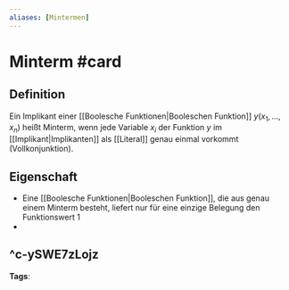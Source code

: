 ```yaml
---
aliases: [Mintermen]
---
```


# Minterm #card
## Definition
Ein Implikant einer [[Boolesche Funktionen|Booleschen Funktion]]  $y\left(x_{1}, \ldots, x_{n}\right)$ heißt Minterm, wenn jede Variable $x_{i}$ der Funktion $y$ im [[Implikant|Implikanten]] als [[Literal]] genau einmal vorkommt (Vollkonjunktion).
## Eigenschaft
- Eine [[Boolesche Funktionen|Booleschen Funktion]], die aus genau einem Minterm besteht, liefert nur für eine einzige Belegung den Funktionswert $1$
- 
^c-ySWE7zLojz
---
**Tags**: 